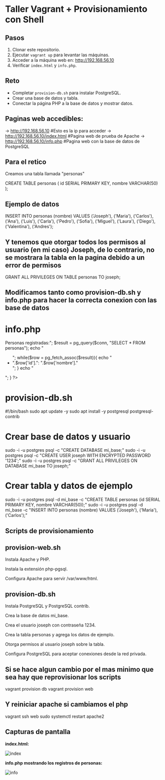 # Taller Vagrant + Provisionamiento con Shell

## Pasos
1. Clonar este repositorio.
2. Ejecutar `vagrant up` para levantar las máquinas.
3. Acceder a la máquina web en: http://192.168.56.10
4. Verificar `index.html` y `info.php`.

## Reto
- Completar `provision-db.sh` para instalar PostgreSQL.
- Crear una base de datos y tabla.
- Conectar la página PHP a la base de datos y mostrar datos.

## Paginas web accedibles:
-> http://192.168.56.10 #Esto es la ip para acceder
-> http://192.168.56.10/index.html #Pagina web de prueba de Apache
-> http://192.168.56.10/info.php #Pagina web con la base de datos de PostgreSQL

## Para el retico

Creamos una tabla llamada "personas"

CREATE TABLE personas (
    id SERIAL PRIMARY KEY,
    nombre VARCHAR(50)
);

## Ejemplo de datos

INSERT INTO personas (nombre) VALUES 
('Joseph'), ('Maria'), ('Carlos'), 
('Ana'), ('Luis'), ('Carla'), ('Pedro'), 
('Sofia'), ('Miguel'), ('Laura'), 
('Diego'), ('Valentina'), ('Andres');

## Y tenemos que otorgar todos los permisos al usuario (en mi caso) Joseph, de lo contrario, no se mostrara la tabla en la pagina debido a un error de permisos

GRANT ALL PRIVILEGES ON TABLE personas TO joseph;


## Modificamos tanto como provision-db.sh y info.php para hacer la correcta conexion con las base de datos

# info.php

<?php
$host = "192.168.56.11"; // IP de la VM db
$dbname = "mi_base";
$user = "joseph";
$password = "1234";

$conn = pg_connect("host=$host dbname=$dbname user=$user password=$password");

if(!$conn){
    echo "Error de conexión a la base de datos.";
} else {
    echo "<h1>Personas registradas:</h1>";
    $result = pg_query($conn, "SELECT * FROM personas");
    echo "<ul>";
    while($row = pg_fetch_assoc($result)){
        echo "<li>".$row['id'].": ".$row['nombre']."</li>";
    }
    echo "</ul>";
}
?>

# provision-db.sh

#!/bin/bash
sudo apt update -y
sudo apt install -y postgresql postgresql-contrib

# Crear base de datos y usuario
sudo -i -u postgres psql -c "CREATE DATABASE mi_base;"
sudo -i -u postgres psql -c "CREATE USER joseph WITH ENCRYPTED PASSWORD '1234';"
sudo -i -u postgres psql -c "GRANT ALL PRIVILEGES ON DATABASE mi_base TO joseph;"

# Crear tabla y datos de ejemplo
sudo -i -u postgres psql -d mi_base -c "CREATE TABLE personas (id SERIAL PRIMARY KEY, nombre VARCHAR(50));"
sudo -i -u postgres psql -d mi_base -c "INSERT INTO personas (nombre) VALUES ('Joseph'), ('Maria'), ('Carlos');"


## Scripts de provisionamiento

## provision-web.sh

Instala Apache y PHP.

Instala la extensión php-pgsql.

Configura Apache para servir /var/www/html.

## provision-db.sh

Instala PostgreSQL y PostgreSQL contrib.

Crea la base de datos mi_base.

Crea el usuario joseph con contraseña 1234.

Crea la tabla personas y agrega los datos de ejemplo.

Otorga permisos al usuario joseph sobre la tabla.

Configura PostgreSQL para aceptar conexiones desde la red privada.


## Si se hace algun cambio por el mas minimo que sea hay que reprovisionar los scripts

vagrant provision db
vagrant provision web

## Y reiniciar apache si cambiamos el php

vagrant ssh web
sudo systemctl restart apache2


## Capturas de pantalla

**index.html:**

![index](fotos/pruebaindex.jpg)

**info.php mostrando los registros de personas:**

![info](fotos/pruebaphp.jpg)

